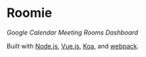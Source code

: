 # Roomie

*Google Calendar Meeting Rooms Dashboard*

Built with [Node.js](https://nodejs.org/), [Vue.js](https://vuejs.org/), [Koa](http://koajs.com/), and [webpack](https://webpack.js.org/). 
